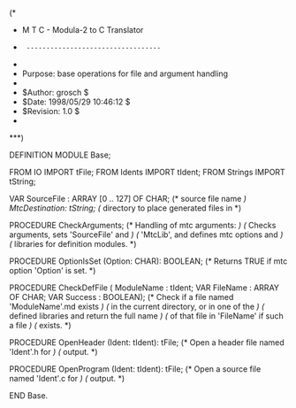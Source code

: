 (*
 *	M T C  -  Modula-2 to C Translator
 *      ----------------------------------
 *
 *	Purpose: base operations for file and argument handling
 *
 *	$Author: grosch $
 *	$Date: 1998/05/29 10:46:12 $
 *	$Revision: 1.0 $
 *
 ***)

DEFINITION MODULE Base;

FROM IO		IMPORT tFile;
FROM Idents	IMPORT tIdent;
FROM Strings	IMPORT tString;

VAR
  SourceFile	: ARRAY [0 .. 127] OF CHAR;	(* source file name	*)
  MtcDestination: tString;			(* directory to place
						   generated files in 	*)

PROCEDURE CheckArguments;
			(* Handling of mtc arguments:			*)
			(*   Checks arguments, sets 'SourceFile' and	*)
			(*   'MtcLib', and defines mtc options and 	*)
			(*   libraries for definition modules.		*)

PROCEDURE OptionIsSet	(Option: CHAR): BOOLEAN;
			(* Returns TRUE if mtc option 'Option' is set.	*)

PROCEDURE CheckDefFile	(    ModuleName	: tIdent;
			 VAR FileName	: ARRAY OF CHAR;
			 VAR Success	: BOOLEAN);
			(* Check if a file named 'ModuleName'.md exists	*)
			(* in the current directory, or in one of the	*)
			(* defined libraries and return the full name	*)
			(* of that file in 'FileName' if such a file	*)
			(* exists.					*)

PROCEDURE OpenHeader	(Ident: tIdent): tFile;
			(* Open a header file named 'Ident'.h for	*)
			(* output.					*)

PROCEDURE OpenProgram	(Ident: tIdent): tFile;
			(* Open a source file named 'Ident'.c for	*)
			(* output.					*)

END Base.
